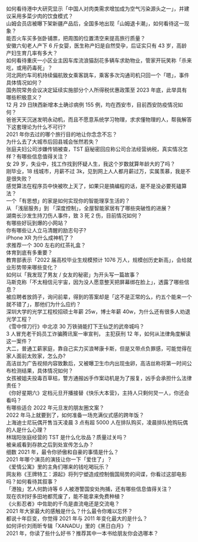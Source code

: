如何看待港中大研究显示「中国人对肉类需求增加成为空气污染源头之一」，并建议采用多菜少肉的饮食模式？  
山姆会员店被曝下架新疆产品后，全国多地出现「山姆退卡潮」，如何看待这一现象？  
能否火车买多张卧铺票，把周围的位置清空来提高旅行质量？  
安徽六旬老人产下 6 斤女婴，医生称产妇是自然受孕，后证实只有 43 岁，高龄产妇生育几率有多大？  
如何看待重庆一小区业主因车库流浪猫刮花多辆车求助物业，管家开玩笑称「杀来吃，或用药毒死」？  
河北网约车司机持续偏航致女乘客跳车，乘客多次沟通司机只回一个「嗯」，事件具体情况如何？  
国务院常务会议决定延续实施部分个人所得税优惠政策至 2023 年底，此举具有哪些积极意义？  
12 月 29 日陕西新增本土确诊病例 155 例，均在西安市，目前西安防疫情况如何？  
爸爸天天沉迷发明永动机，而且不愿意系统学习物理，求求懂物理的人，帮我解答下这套理论为什么不可行?  
2021 年你去过的哪个旅行目的地让你念念不忘？  
为什么去了大城市后回县城会怅然若失？  
张庭夫妇公司涉嫌传销被查，TST 庭秘密回应称公司合法经营纳税，真实情况怎样？有哪些信息值得关注？  
女 29 岁，失业中，找工作找到怀疑人生，我这个岁数就算年龄大的了吗？  
刚毕业，18 线城市，月薪不过 3k，见到网上人人都月薪过万，实属羡慕，我是不是很失败？  
感觉算法在程序员中快被吹上天了，如果只是搞编程的话，是不是没必要死磕算法？  
一个「有思想」的家是如何实现你的智能理享生活的？  
从 「浅层服务」到 「深度控制」，全屋智能家居有了哪些突破性的进展？  
湖南长沙发生持刀伤人事件，致 3 死 2 伤，目前情况如何？  
有哪些好玩到爆的小网站？  
你有哪些让人立马清醒的励志句子?  
iPhone XR 为什么成神机了？  
求推荐一个 300 左右的红茶礼盒？  
体育到底有多重要？  
教育部表示「2022 届高校毕业生规模预计 1076 万人，规模创历史新高」，会给就业形势带来哪些变化？  
如何以「我发现了男友 / 女友的秘密」为开头写一篇故事？  
马斯克称「不太相信元宇宙，因为没人愿意整天把屏幕绑在脸上」，透露了哪些信息？  
被应聘者放鸽子，询问前辈，得到的答案却是「这不是正常的么，约五个能来一个就不错了」，那他们为什么应约？  
深圳大学的光学工程校招硕士年薪 25w，博士年薪 40w，为什么还有很多人劝退光学工程？  
《雪中悍刀行》中北凉 30 万铁骑能打下王仙芝的武帝城吗？  
3 人冒充老干妈员工诈骗腾讯案一审宣判， 主犯获刑 12 年，如何从法律角度解读这一案件？  
大二，普通工薪家庭，靠自己实力买浪琴康卡斯，但是又带点负罪感，可能觉得在家人面前太败家，怎么办?  
高洁丝为广告视频内容致歉后，又被曝卫生巾内出现虫卵，高洁丝称将第一时间公布检测结果，具体情况如何？  
女孩被姐夫投毒百草枯，警方通报凶手作案动机是为了报复，凶手会承担什么法律责任？  
《你好星期六》定档元旦开播接替《快乐大本营》，主持人只剩何炅一人，你还会看吗？  
有哪些适合 2022 年元旦发的朋友圈文案？  
2022 年马上就要到了，如何准备一场充满仪式感的跨年饭？  
上海迪士尼玩偶开售当天凌晨 3 点有超 5000 人在排队购买，凌晨排队抢购玩偶的人是什么心理？  
林瑞阳张庭经营的 TST 是什么化妆品？质量过关吗？  
被亲戚看到存款之后到处宣传怎么办？  
细数 2021 年，最令你骄傲和自豪的事情是什么？  
2021 年哪个演员的演技让你一下「爱住了」？  
《爱情公寓》里的主角们哪来的钱吃喝玩乐？  
网友称《王牌特工：源起》将列宁塑造成控制俄国局势的间谍，你看过这部电影吗？如何看待其叙事？  
「港独」艺人何韵诗等 6 人被港警国安处拘捕，还有哪些信息值得关注？  
现在农村好多田地都荒废了，能不能拿来免费种植？  
《火影忍者》中佐助的千鸟是直流电还是交流电？  
2021 年大家最大的感触是什么？什么最令你难以忘怀？  
都说十年巨变，你觉得 2021 年与 2011 年变化最大的是什么？  
如何评价刘雨昕专辑「XANADU」里的《黑日白月》？  
2021 年，你读了些什么好书？推荐其中一本书给朋友你会选哪本？  
